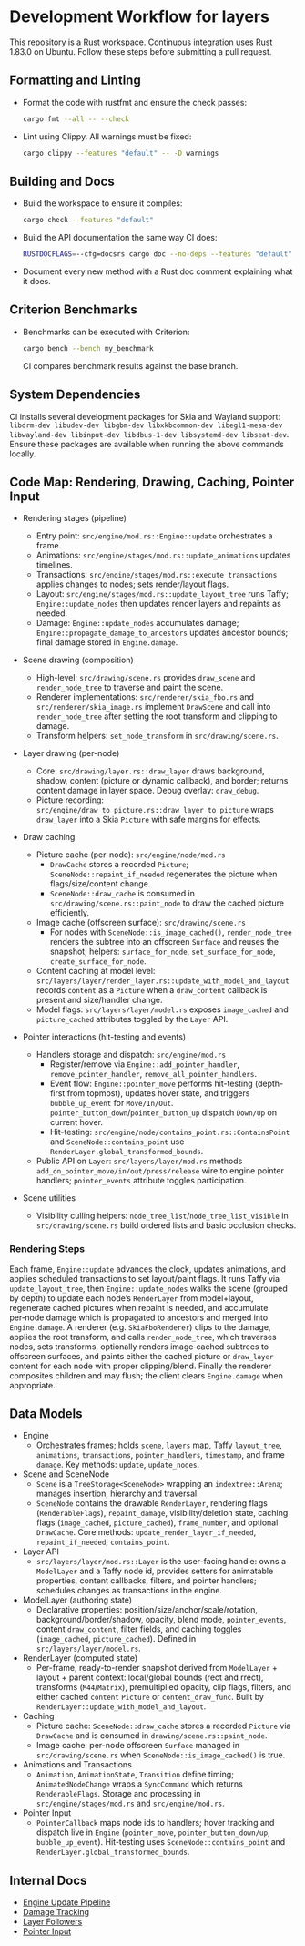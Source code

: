 # Development Workflow for layers

This repository is a Rust workspace. Continuous integration uses Rust 1.83.0 on Ubuntu.
Follow these steps before submitting a pull request.

## Formatting and Linting
- Format the code with rustfmt and ensure the check passes:
  ```bash
  cargo fmt --all -- --check
  ```
- Lint using Clippy. All warnings must be fixed:
  ```bash
  cargo clippy --features "default" -- -D warnings
  ```

## Building and Docs
- Build the workspace to ensure it compiles:
  ```bash
  cargo check --features "default"
  ```
- Build the API documentation the same way CI does:
  ```bash
  RUSTDOCFLAGS=--cfg=docsrs cargo doc --no-deps --features "default" -p lay-rs
  ```
- Document every new method with a Rust doc comment explaining what it does.

## Criterion Benchmarks
- Benchmarks can be executed with Criterion:
  ```bash
  cargo bench --bench my_benchmark
  ```
  CI compares benchmark results against the base branch.

## System Dependencies
CI installs several development packages for Skia and Wayland support:
`libdrm-dev libudev-dev libgbm-dev libxkbcommon-dev libegl1-mesa-dev libwayland-dev libinput-dev libdbus-1-dev libsystemd-dev libseat-dev`.
Ensure these packages are available when running the above commands locally.

## Code Map: Rendering, Drawing, Caching, Pointer Input
- Rendering stages (pipeline)
  - Entry point: `src/engine/mod.rs::Engine::update` orchestrates a frame.
  - Animations: `src/engine/stages/mod.rs::update_animations` updates timelines.
  - Transactions: `src/engine/stages/mod.rs::execute_transactions` applies changes to nodes; sets render/layout flags.
  - Layout: `src/engine/stages/mod.rs::update_layout_tree` runs Taffy; `Engine::update_nodes` then updates render layers and repaints as needed.
  - Damage: `Engine::update_nodes` accumulates damage; `Engine::propagate_damage_to_ancestors` updates ancestor bounds; final damage stored in `Engine.damage`.

- Scene drawing (composition)
  - High-level: `src/drawing/scene.rs` provides `draw_scene` and `render_node_tree` to traverse and paint the scene.
  - Renderer implementations: `src/renderer/skia_fbo.rs` and `src/renderer/skia_image.rs` implement `DrawScene` and call into `render_node_tree` after setting the root transform and clipping to damage.
  - Transform helpers: `set_node_transform` in `src/drawing/scene.rs`.

- Layer drawing (per-node)
  - Core: `src/drawing/layer.rs::draw_layer` draws background, shadow, content (picture or dynamic callback), and border; returns content damage in layer space. Debug overlay: `draw_debug`.
  - Picture recording: `src/engine/draw_to_picture.rs::draw_layer_to_picture` wraps `draw_layer` into a Skia `Picture` with safe margins for effects.

- Draw caching
  - Picture cache (per-node): `src/engine/node/mod.rs`
    - `DrawCache` stores a recorded `Picture`; `SceneNode::repaint_if_needed` regenerates the picture when flags/size/content change.
    - `SceneNode::draw_cache` is consumed in `src/drawing/scene.rs::paint_node` to draw the cached picture efficiently.
  - Image cache (offscreen surface): `src/drawing/scene.rs`
    - For nodes with `SceneNode::is_image_cached()`, `render_node_tree` renders the subtree into an offscreen `Surface` and reuses the snapshot; helpers: `surface_for_node`, `set_surface_for_node`, `create_surface_for_node`.
  - Content caching at model level: `src/layers/layer/render_layer.rs::update_with_model_and_layout` records `content` as a `Picture` when a `draw_content` callback is present and size/handler change.
  - Model flags: `src/layers/layer/model.rs` exposes `image_cached` and `picture_cached` attributes toggled by the `Layer` API.

- Pointer interactions (hit-testing and events)
  - Handlers storage and dispatch: `src/engine/mod.rs`
    - Register/remove via `Engine::add_pointer_handler`, `remove_pointer_handler`, `remove_all_pointer_handlers`.
    - Event flow: `Engine::pointer_move` performs hit-testing (depth-first from topmost), updates hover state, and triggers `bubble_up_event` for `Move/In/Out`. `pointer_button_down`/`pointer_button_up` dispatch `Down/Up` on current hover.
    - Hit-testing: `src/engine/node/contains_point.rs::ContainsPoint` and `SceneNode::contains_point` use `RenderLayer.global_transformed_bounds`.
  - Public API on `Layer`: `src/layers/layer/mod.rs` methods `add_on_pointer_move/in/out/press/release` wire to engine pointer handlers; `pointer_events` attribute toggles participation.

- Scene utilities
  - Visibility culling helpers: `node_tree_list`/`node_tree_list_visible` in `src/drawing/scene.rs` build ordered lists and basic occlusion checks.

### Rendering Steps
Each frame, `Engine::update` advances the clock, updates animations, and applies scheduled transactions to set layout/paint flags. It runs Taffy via `update_layout_tree`, then `Engine::update_nodes` walks the scene (grouped by depth) to update each node’s `RenderLayer` from model+layout, regenerate cached pictures when repaint is needed, and accumulate per‑node damage which is propagated to ancestors and merged into `Engine.damage`. A renderer (e.g. `SkiaFboRenderer`) clips to the damage, applies the root transform, and calls `render_node_tree`, which traverses nodes, sets transforms, optionally renders image‑cached subtrees to offscreen surfaces, and paints either the cached picture or `draw_layer` content for each node with proper clipping/blend. Finally the renderer composites children and may flush; the client clears `Engine.damage` when appropriate.

## Data Models
- Engine
  - Orchestrates frames; holds `scene`, `layers` map, Taffy `layout_tree`, `animations`, `transactions`, `pointer_handlers`, `timestamp`, and frame `damage`. Key methods: `update`, `update_nodes`.
- Scene and SceneNode
  - `Scene` is a `TreeStorage<SceneNode>` wrapping an `indextree::Arena`; manages insertion, hierarchy and traversal.
  - `SceneNode` contains the drawable `RenderLayer`, rendering flags (`RenderableFlags`), `repaint_damage`, visibility/deletion state, caching flags (`image_cached`, `picture_cached`), `frame_number`, and optional `DrawCache`. Core methods: `update_render_layer_if_needed`, `repaint_if_needed`, `contains_point`.
- Layer API
  - `src/layers/layer/mod.rs::Layer` is the user-facing handle: owns a `ModelLayer` and a Taffy node id, provides setters for animatable properties, content callbacks, filters, and pointer handlers; schedules changes as transactions in the engine.
- ModelLayer (authoring state)
  - Declarative properties: position/size/anchor/scale/rotation, background/border/shadow, opacity, blend mode, `pointer_events`, content `draw_content`, filter fields, and caching toggles (`image_cached`, `picture_cached`). Defined in `src/layers/layer/model.rs`.
- RenderLayer (computed state)
  - Per-frame, ready-to-render snapshot derived from `ModelLayer` + layout + parent context: local/global bounds (rect and rrect), transforms (`M44`/`Matrix`), premultiplied opacity, clip flags, filters, and either cached `content` `Picture` or `content_draw_func`. Built by `RenderLayer::update_with_model_and_layout`.
- Caching
  - Picture cache: `SceneNode::draw_cache` stores a recorded `Picture` via `DrawCache` and is consumed in `drawing/scene.rs::paint_node`.
  - Image cache: per-node offscreen `Surface` managed in `src/drawing/scene.rs` when `SceneNode::is_image_cached()` is true.
- Animations and Transactions
  - `Animation`, `AnimationState`, `Transition` define timing; `AnimatedNodeChange` wraps a `SyncCommand` which returns `RenderableFlags`. Storage and processing in `src/engine/stages/mod.rs` and `src/engine/mod.rs`.
- Pointer Input
  - `PointerCallback` maps node ids to handlers; hover tracking and dispatch live in `Engine` (`pointer_move`, `pointer_button_down/up`, `bubble_up_event`). Hit-testing uses `SceneNode::contains_point` and `RenderLayer.global_transformed_bounds`.

## Internal Docs
- [Engine Update Pipeline](docs/engine-update-stages.md)
- [Damage Tracking](docs/damage-tracking.md)
- [Layer Followers](docs/layer-followers.md)
- [Pointer Input](docs/pointers.md)
